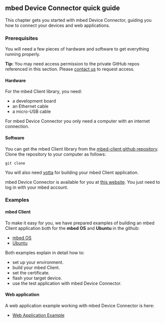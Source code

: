 ## mbed Device Connector quick guide

This chapter gets you started with mbed Device Connector, guiding you how to connect your devices and web applications.

### Prerequisites

You will need a few pieces of hardware and software to get everything running properly.

<span class="tips">**Tip:** You may need access permission to the private GitHub repos referenced in this section. Please [contact us](https://cloud.mbed.com/contact) to request access.</span>

#### Hardware

For the mbed Client library, you need:

- a development board
- an Ethernet cable
- a micro-USB cable

For mbed Device Connector you only need a computer with an internet connection.

#### Software

You can get the mbed Client library from the [mbed-client github repository](https://github.com/ARMmbed/mbed-client). Clone the repository to your computer as follows:

`git clone`

You will also need [yotta](http://yottadocs.mbed.com/#installing) for building your mbed Client application.

mbed Device Connector is available for you at [this website](https://connector.mbed.com/). You just need to log in with your mbed account.

### Examples

#### mbed Client

To make it easy for you, we have prepared examples of building an mbed Client application both for the **mbed OS** and **Ubuntu** in the github:

- [mbed OS](https://github.com/ARMmbed/mbed-client-examples)
- [Ubuntu](https://github.com/ARMmbed/mbed-client-linux-example)

Both examples explain in detail how to:

- set up your environment.
- build your mbed Client.
- set the certificate.
- flash your target device.
- use the test application with mbed Device Connector.

#### Web application

A web application example working with mbed Device Connector is here:

- [Web Application Example](https://github.com/ARMmbed/mbed-webapp-example/tree/master) 



